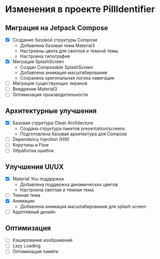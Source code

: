 # Изменения в проекте PillIdentifier

## Миграция на Jetpack Compose
- [x] Создание базовой структуры Compose
  - Добавлена базовая тема Material3
  - Настроены цвета для светлой и темной темы
  - Настроена типография
- [x] Миграция SplashScreen
  - Создан Composable SplashScreen
  - Добавлена анимация масштабирования
  - Сохранена оригинальная логика навигации
- [ ] Миграция существующих экранов
- [ ] Внедрение Material3
- [ ] Оптимизация производительности

## Архитектурные улучшения
- [x] Базовая структура Clean Architecture
  - Создана структура пакетов presentation/screens
  - Подготовлена базовая архитектура для Compose
- [ ] Dependency Injection (Hilt)
- [ ] Корутины и Flow
- [ ] Обработка ошибок

## Улучшения UI/UX
- [x] Material You поддержка
  - Добавлена поддержка динамических цветов
  - Настроена светлая и темная тема
- [ ] Темная тема
- [x] Анимации
  - Добавлена анимация масштабирования для splash screen
- [ ] Адаптивный дизайн

## Оптимизация
- [ ] Кэширование изображений
- [ ] Lazy Loading
- [ ] Оптимизация памяти 